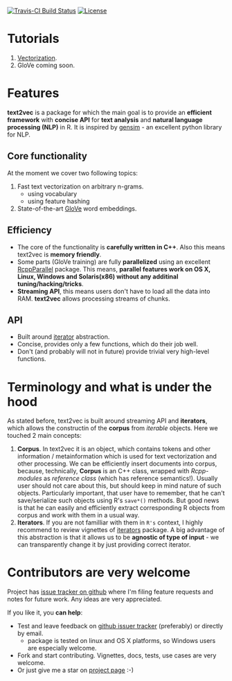 [![Travis-CI Build Status](https://travis-ci.org/dselivanov/text2vec.svg?branch=master)](https://travis-ci.org/dselivanov/text2vec)
[![License](http://img.shields.io/:license-mit-blue.svg?style=flat)](http://badges.mit-license.org)

# Tutorials

1. [Vectorization](http://dsnotes.com/blog,%20text2vec/2015/11/09/text2vec/).
2. GloVe coming soon.

# Features

**text2vec** is a package for which the main goal is to provide an **efficient framework** with **concise API** for **text analysis** and **natural language processing (NLP)** in R. It is inspired by [gensim](http://radimrehurek.com/gensim/) - an excellent python library for NLP.

## Core functionality

At the moment we cover two following topics:  

1. Fast text vectorization on arbitrary n-grams.
    - using vocabulary
    - using feature hashing
2. State-of-the-art [GloVe](http://www-nlp.stanford.edu/projects/glove/) word embeddings.

## Efficiency  

- The core of the functionality is **carefully written in C++**. Also this means text2vec is **memory friendly**.
- Some parts (GloVe training) are fully **parallelized** using an excellent [RcppParallel](http://rcppcore.github.io/RcppParallel/) package. This means, **parallel features work on OS X, Linux, Windows and Solaris(x86) without any additinal tuning/hacking/tricks**.
- **Streaming API**, this means users don't have to load all the data into RAM. **text2vec** allows processing streams of chunks.

## API

- Built around [iterator](https://en.wikipedia.org/wiki/Iterator) abstraction.
- Concise, provides only a few functions, which do their job well.
- Don't (and probably will not in future) provide trivial very high-level functions.

# Terminology and what is under the hood

As stated before, text2vec is built around streaming API and **iterators**, which allows the constructin of the **corpus** from *iterable* objects. Here we touched 2 main concepts:

1. **Corpus**.  In text2vec it is an object, which contains tokens and other information / metainformation which is used for text vectorization and other processing. We can be efficiently insert documents into corpus, because,  technically, **Corpus** is an C++ class, wrapped with *Rcpp-modules* as *reference class* (which has reference semantics!). Usually user should not care about this, but should keep in mind nature of such objects. Particularly important, that user have to remember, that he can't save/serialize such objects using R's `save*()` methods. But good news is that he can easily and efficiently extract corresponding R objects from corpus and work with them in a usual way.
1. **Iterators**. If you are not familliar with them in `R's` context, I highly recommend to review vignettes of [iterators](https://cran.r-project.org/web/packages/iterators/) package. A big advantage of this abstraction is that  it allows us to be **agnostic of type of input** - we can transparently change it by just providing correct iterator.

# Contributors are very welcome
Project has [issue tracker on github](https://github.com/dselivanov/text2vec/issues) where I'm filing feature requests and notes for future work. Any ideas are very appreciated.

If you like it, you **can help**:

- Test and leave feedback on [github issuer tracker](https://github.com/dselivanov/text2vec/issues) (preferably) or directly by email.
    - package is tested on linux and OS X platforms, so Windows users are especially welcome.
- Fork and start contributing. Vignettes, docs, tests, use cases are very welcome.
- Or just give me a star on [project page](https://github.com/dselivanov/text2vec) :-)

